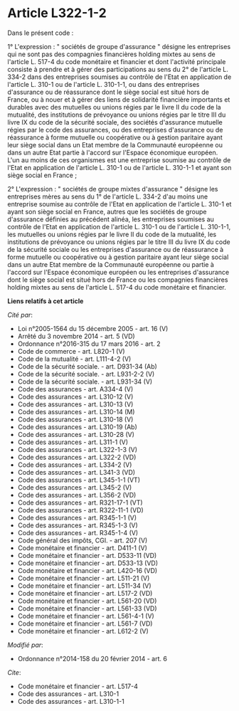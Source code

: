 # Article L322-1-2

Dans le présent code : 

1° L'expression : " sociétés de groupe d'assurance " désigne les entreprises qui ne sont pas des compagnies financières
holding mixtes au sens de l'article L. 517-4 du code monétaire et financier et dont l'activité principale consiste à prendre
et à gérer des participations au sens du 2° de l'article L. 334-2 dans des entreprises soumises au contrôle de l'Etat en
application de l'article L. 310-1 ou de l'article L. 310-1-1, ou dans des entreprises d'assurance ou de réassurance dont le
siège social est situé hors de France, ou à nouer et à gérer des liens de solidarité financière importants et durables avec
des mutuelles ou unions régies par le livre II du code de la mutualité, des institutions de prévoyance ou unions régies par
le titre III du livre IX du code de la sécurité sociale, des sociétés d'assurance mutuelle régies par le code des assurances,
ou des entreprises d'assurance ou de réassurance à forme mutuelle ou coopérative ou à gestion paritaire ayant leur siège
social dans un Etat membre de la Communauté européenne ou dans un autre Etat partie à l'accord sur l'Espace économique
européen. L'un au moins de ces organismes est une entreprise soumise au contrôle de l'Etat en application de l'article L.
310-1 ou de l'article L. 310-1-1 et ayant son siège social en France ; 

2° L'expression : " sociétés de groupe mixtes d'assurance " désigne les entreprises mères au sens du 1° de l'article L. 334-2
d'au moins une entreprise soumise au contrôle de l'Etat en application de l'article L. 310-1 et ayant son siège social en
France, autres que les sociétés de groupe d'assurance définies au précédent alinéa, les entreprises soumises au contrôle de
l'Etat en application de l'article L. 310-1 ou de l'article L. 310-1-1, les mutuelles ou unions régies par le livre II du
code de la mutualité, les institutions de prévoyance ou unions régies par le titre III du livre IX du code de la sécurité
sociale ou les entreprises d'assurance ou de réassurance à forme mutuelle ou coopérative ou à gestion paritaire ayant leur
siège social dans un autre Etat membre de la Communauté européenne ou partie à l'accord sur l'Espace économique européen ou
les entreprises d'assurance dont le siège social est situé hors de France ou les compagnies financières holding mixtes au
sens de l'article L. 517-4 du code monétaire et financier.

**Liens relatifs à cet article**

_Cité par_:

  - Loi n°2005-1564 du 15 décembre 2005 - art. 16 (V)
  - Arrêté du 3 novembre 2014 - art. 5 (VD)
  - Ordonnance n°2016-315 du 17 mars 2016 - art. 2
  - Code de commerce - art. L820-1 (V)
  - Code de la mutualité - art. L111-4-2 (V)
  - Code de la sécurité sociale. - art. D931-34 (Ab)
  - Code de la sécurité sociale. - art. L931-2-2 (V)
  - Code de la sécurité sociale. - art. L931-34 (V)
  - Code des assurances - art. A334-4 (V)
  - Code des assurances - art. L310-12 (V)
  - Code des assurances - art. L310-13 (V)
  - Code des assurances - art. L310-14 (M)
  - Code des assurances - art. L310-18 (V)
  - Code des assurances - art. L310-19 (Ab)
  - Code des assurances - art. L310-28 (V)
  - Code des assurances - art. L311-1 (V)
  - Code des assurances - art. L322-1-3 (V)
  - Code des assurances - art. L322-2 (VD)
  - Code des assurances - art. L334-2 (V)
  - Code des assurances - art. L341-3 (VD)
  - Code des assurances - art. L345-1-1 (VT)
  - Code des assurances - art. L345-2 (V)
  - Code des assurances - art. L356-2 (VD)
  - Code des assurances - art. R321-17-1 (VT)
  - Code des assurances - art. R322-11-1 (VD)
  - Code des assurances - art. R345-1-1 (V)
  - Code des assurances - art. R345-1-3 (V)
  - Code des assurances - art. R345-1-4 (V)
  - Code général des impôts, CGI. - art. 207 (V)
  - Code monétaire et financier - art. D411-1 (V)
  - Code monétaire et financier - art. D533-11 (VD)
  - Code monétaire et financier - art. D533-13 (VD)
  - Code monétaire et financier - art. L420-16 (VD)
  - Code monétaire et financier - art. L511-21 (V)
  - Code monétaire et financier - art. L511-34 (V)
  - Code monétaire et financier - art. L517-2 (VD)
  - Code monétaire et financier - art. L561-20 (VD)
  - Code monétaire et financier - art. L561-33 (VD)
  - Code monétaire et financier - art. L561-4-1 (V)
  - Code monétaire et financier - art. L561-7 (VD)
  - Code monétaire et financier - art. L612-2 (V)

_Modifié par_:

  - Ordonnance n°2014-158 du 20 février 2014 - art. 6

_Cite_:

  - Code monétaire et financier - art. L517-4
  - Code des assurances - art. L310-1
  - Code des assurances - art. L310-1-1
